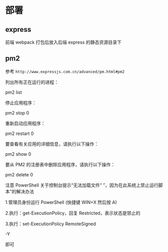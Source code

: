 # 部署

## express

前端 webpack 打包后放入后端 express 的静态资源目录下

## pm2

参考 `http://www.expressjs.com.cn/advanced/pm.html#pm2`

列出所有正在运行的进程：

pm2 list

停止应用程序：

pm2 stop 0

重新启动应用程序：

pm2 restart 0

要查看有关应用的详细信息，请执行以下操作：

pm2 show 0

要从 PM2 的注册表中删除应用程序，请执行以下操作：

pm2 delete 0

注意 PowerShell 关于控制台提示“无法加载文件“ ”，因为在此系统上禁止运行脚本”的解决办法

1.管理员身份运行 PowerShell (快捷键 WIN+X 然后按 A)

2.执行：get-ExecutionPolicy，回复 Restricted，表示状态是禁止的

3.执行：set-ExecutionPolicy RemoteSigned

-Y

即可
